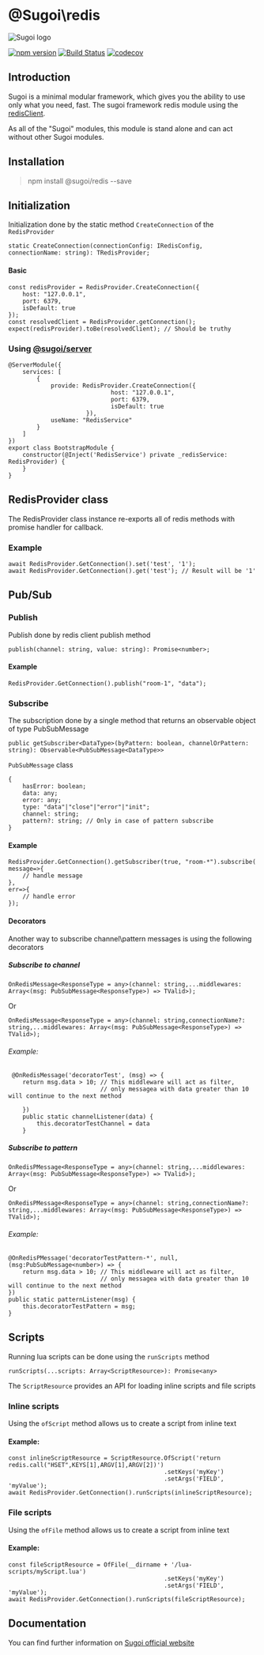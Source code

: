# @Sugoi\redis

![Sugoi logo](https://sugoijs.com/assets/logo_inverse.png)


[![npm version](https://badge.fury.io/js/%40sugoi%2Fredis.svg)](https://badge.fury.io/js/%40sugoi%2Fredis)
[![Build Status](https://travis-ci.org/sugoiJS/redis.svg?branch=master)](https://travis-ci.org/sugoiJS/redis)
[![codecov](https://codecov.io/gh/sugoiJS/redis/branch/master/graph/badge.svg)](https://codecov.io/gh/sugoiJS/redis)

## Introduction
Sugoi is a minimal modular framework,
which gives you the ability to use only what you need, fast.
The sugoi framework redis module using the [redisClient](https://www.npmjs.com/package/redisClient).

As all of the "Sugoi" modules, this module is stand alone and can act without other Sugoi modules.

## Installation

> npm install @sugoi/redis --save

## Initialization

Initialization done by the static method `CreateConnection` of the `RedisProvider`

    static CreateConnection(connectionConfig: IRedisConfig, connectionName: string): TRedisProvider;


#### Basic

    const redisProvider = RedisProvider.CreateConnection({
        host: "127.0.0.1",
        port: 6379,
        isDefault: true
    });
    const resolvedClient = RedisProvider.getConnection();
    expect(redisProvider).toBe(resolvedClient); // Should be truthy

### Using [@sugoi/server](https://www.npmjs.com/package/@sugoi/server)

    @ServerModule({
        services: [
            {
                provide: RedisProvider.CreateConnection({
                                 host: "127.0.0.1",
                                 port: 6379,
                                 isDefault: true
                          }),
                useName: "RedisService"
            }
        ]
    })
    export class BootstrapModule {
        constructor(@Inject('RedisService') private _redisService: RedisProvider) {
        }
    }

## RedisProvider class

The RedisProvider class instance re-exports all of redis methods with promise handler for callback.

### Example

    await RedisProvider.GetConnection().set('test', '1');
    await RedisProvider.GetConnection().get('test'); // Result will be '1'

## Pub/Sub


### Publish

Publish done by redis client publish method

    publish(channel: string, value: string): Promise<number>;

#### Example

    RedisProvider.GetConnection().publish("room-1", "data");

### Subscribe

The subscription done by a single method that returns an observable object of type PubSubMessage

    public getSubscriber<DataType>(byPattern: boolean, channelOrPattern: string): Observable<PubSubMessage<DataType>>

`PubSubMessage` class

    {
        hasError: boolean;
        data: any;
        error: any;
        type: "data"|"close"|"error"|"init";
        channel: string;
        pattern?: string; // Only in case of pattern subscribe
    }

#### Example

    RedisProvider.GetConnection().getSubscriber(true, "room-*").subscribe(
    message=>{
        // handle message
    },
    err=>{
        // handle error
    });

#### Decorators

Another way to subscribe channel\pattern messages is using the following decorators

##### Subscribe to channel

    OnRedisMessage<ResponseType = any>(channel: string,...middlewares: Array<(msg: PubSubMessage<ResponseType>) => TValid>);

Or

    OnRedisMessage<ResponseType = any>(channel: string,connectionName?: string,...middlewares: Array<(msg: PubSubMessage<ResponseType>) => TValid>);

###### Example:

     @OnRedisMessage('decoratorTest', (msg) => {
        return msg.data > 10; // This middleware will act as filter,
                              // only messagea with data greater than 10 will continue to the next method

        })
        public static channelListener(data) {
            this.decoratorTestChannel = data
        }

##### Subscribe to pattern

    OnRedisPMessage<ResponseType = any>(channel: string,...middlewares: Array<(msg: PubSubMessage<ResponseType>) => TValid>);

Or

    OnRedisPMessage<ResponseType = any>(channel: string,connectionName?: string,...middlewares: Array<(msg: PubSubMessage<ResponseType>) => TValid>);

###### Example:

    @OnRedisPMessage('decoratorTestPattern-*', null, (msg:PubSubMessage<number>) => {
        return msg.data > 10; // This middleware will act as filter,
                              // only messagea with data greater than 10 will continue to the next method
    })
    public static patternListener(msg) {
        this.decoratorTestPattern = msg;
    }



## Scripts

Running lua scripts can be done using the `runScripts` method

    runScripts(...scripts: Array<ScriptResource>): Promise<any>

The `ScriptResource` provides an API for loading inline scripts and file scripts

### Inline scripts

Using the `ofScript` method allows us to create a script from inline text

#### Example:

    const inlineScriptResource = ScriptResource.OfScript('return redis.call("HSET",KEYS[1],ARGV[1],ARGV[2])')
                                                .setKeys('myKey')
                                                .setArgs('FIELD', 'myValue');
    await RedisProvider.GetConnection().runScripts(inlineScriptResource);

### File scripts

Using the `ofFile` method allows us to create a script from inline text

#### Example:

    const fileScriptResource = OfFile(__dirname + '/lua-scripts/myScript.lua')
                                                .setKeys('myKey')
                                                .setArgs('FIELD', 'myValue');
    await RedisProvider.GetConnection().runScripts(fileScriptResource);


## Documentation

You can find further information on [Sugoi official website](http://www.sugoijs.com)